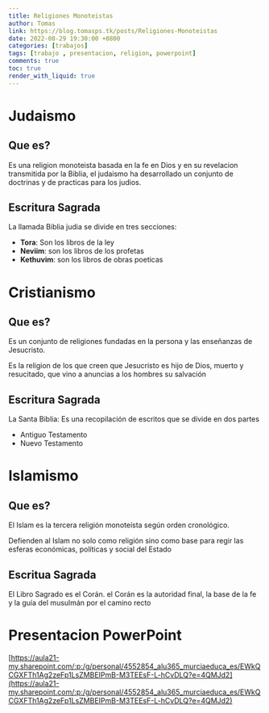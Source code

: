 ```yaml
---
title: Religiones Monoteistas
author: Tomas
link: https://blog.tomasps.tk/posts/Religiones-Monoteistas
date: 2022-08-29 19:30:00 +0800
categories: [trabajos]
tags: [trabajo , presentacion, religion, powerpoint]
comments: true
toc: true
render_with_liquid: true
---
```


# Judaismo

## Que es?
Es una religion monoteista basada en la fe en Dios y en su revelacion transmitida por la Biblia, el judaismo ha desarrollado un conjunto de doctrinas y de practicas para los judios.

## Escritura Sagrada
La llamada Biblia judia se divide en tres secciones:
- **Tora**: Son los libros de la ley
- **Neviim**: son los libros de los profetas
- **Kethuvim**: son los libros de obras poeticas

# Cristianismo

## Que es?
Es un conjunto de religiones fundadas en la persona y las enseñanzas de Jesucristo.

Es la religion de los que creen que Jesucristo es hijo de Dios, muerto y resucitado, que vino a anuncias a los hombres su salvación

## Escritura Sagrada
La Santa Biblia: Es una recopilación de escritos que se divide en dos partes
- Antiguo Testamento
- Nuevo Testamento

# Islamismo

## Que es?
El Islam es la tercera religión monoteísta según orden cronológico.

Defienden al Islam no solo como religión sino como base para regir las esferas económicas, políticas y social del Estado

## Escritua Sagrada
El Libro Sagrado es el Corán. el Corán es la autoridad final, la base de la fe y la guía del musulmán por el camino recto


# Presentacion PowerPoint
[https://aula21-my.sharepoint.com/:p:/g/personal/4552854_alu365_murciaeduca_es/EWkQCGXFTh1Ag2zeFp1LsZMBEIPmB-M3TEEsF-L-hCvDLQ?e=4QMJd2](https://aula21-my.sharepoint.com/:p:/g/personal/4552854_alu365_murciaeduca_es/EWkQCGXFTh1Ag2zeFp1LsZMBEIPmB-M3TEEsF-L-hCvDLQ?e=4QMJd2)
